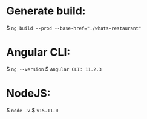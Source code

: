 # Generate build:
$ `ng build --prod --base-href="./whats-restaurant"`

# Angular CLI:
$ `ng --version`
$ `Angular CLI: 11.2.3`

# NodeJS:
$ `node -v`
$ `v15.11.0`